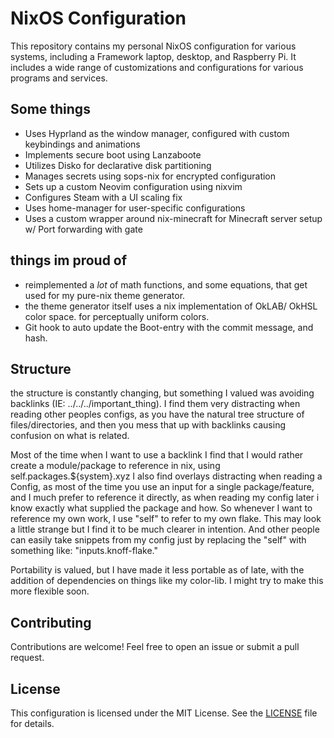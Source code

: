 # NixOS Configuration

This repository contains my personal NixOS configuration for various systems, including a Framework laptop, desktop, and Raspberry Pi. It includes a wide range of customizations and configurations for various programs and services.

## Some things

- Uses Hyprland as the window manager, configured with custom keybindings and animations
- Implements secure boot using Lanzaboote
- Utilizes Disko for declarative disk partitioning
- Manages secrets using sops-nix for encrypted configuration
- Sets up a custom Neovim configuration using nixvim
- Configures Steam with a UI scaling fix
- Uses home-manager for user-specific configurations
- Uses a custom wrapper around nix-minecraft for Minecraft server setup w/ Port forwarding with gate

## things im proud of

- reimplemented a *lot* of math functions, and some equations, that get used for my pure-nix theme generator.
- the theme generator itself uses a nix implementation of OkLAB/ OkHSL color space. for perceptually uniform colors.
- Git hook to auto update the Boot-entry with the commit message, and hash.

## Structure
the structure is constantly changing, but something I valued was avoiding backlinks (IE: ../../../important_thing).
I find them very distracting when reading other peoples configs, as you have the natural tree structure of files/directories, and then you mess that up with backlinks causing confusion on what is related.

Most of the time when I want to use a backlink I find that I would rather create a module/package to reference in nix, using self.packages.${system}.xyz
I also find overlays distracting when reading a Config, as most of the time you use an input for a single package/feature, and I much prefer to reference it directly, as when reading my config later i know exactly what supplied the package and how.
So whenever I want to reference my own work, I use "self" to refer to my own flake. This may look a little strange but I find it to be much clearer in intention. And other people can easily take snippets from my config just by replacing the "self" with something like: "inputs.knoff-flake."

Portability is valued, but I have made it less portable as of late, with the addition of dependencies on things like my color-lib. I might try to make this more flexible soon.

## Contributing

Contributions are welcome! Feel free to open an issue or submit a pull request.

## License

This configuration is licensed under the MIT License. See the [LICENSE](LICENSE) file for details.
